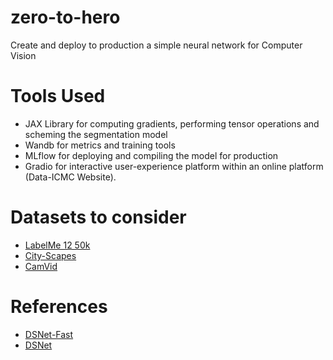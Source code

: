 # zero-to-hero
Create and deploy to production a simple neural network for Computer Vision


# Tools Used
* JAX Library for computing gradients, performing tensor operations and scheming the segmentation model
* Wandb for metrics and training tools
* MLflow for deploying and compiling the model for production
* Gradio for interactive user-experience platform within an online platform (Data-ICMC Website).


# Datasets to consider
* [LabelMe 12 50k](https://www.kaggle.com/datasets/dschettler8845/labelme-12-50k)
* [City-Scapes](https://www.cityscapes-dataset.com/dataset-overview/)
* [CamVid](http://mi.eng.cam.ac.uk/research/projects/VideoRec/CamVid/)


# References
* [DSNet-Fast](https://www.researchgate.net/figure/The-architecture-of-fast-dense-segmentation-network-DSNet-fast-The-encoder-is_fig1_347180093)
* [DSNet](https://www.researchgate.net/figure/The-architecture-of-dense-segmentation-network-DSNet-The-encoder-is-a-fully-convolutional_fig1_347180092)